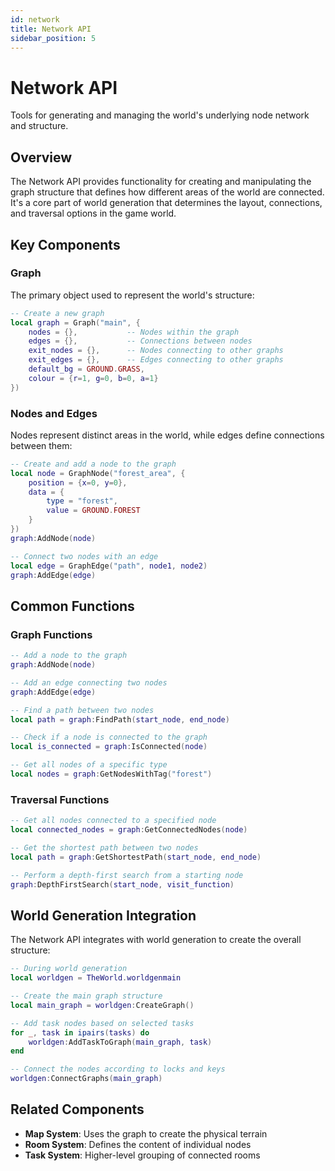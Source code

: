 ```yaml
---
id: network
title: Network API
sidebar_position: 5
---
```


# Network API

Tools for generating and managing the world's underlying node network and structure.

## Overview

The Network API provides functionality for creating and manipulating the graph structure that defines how different areas of the world are connected. It's a core part of world generation that determines the layout, connections, and traversal options in the game world.

## Key Components

### Graph

The primary object used to represent the world's structure:

```lua
-- Create a new graph
local graph = Graph("main", {
    nodes = {},           -- Nodes within the graph
    edges = {},           -- Connections between nodes
    exit_nodes = {},      -- Nodes connecting to other graphs
    exit_edges = {},      -- Edges connecting to other graphs
    default_bg = GROUND.GRASS,
    colour = {r=1, g=0, b=0, a=1}
})
```

### Nodes and Edges

Nodes represent distinct areas in the world, while edges define connections between them:

```lua
-- Create and add a node to the graph
local node = GraphNode("forest_area", {
    position = {x=0, y=0},
    data = {
        type = "forest",
        value = GROUND.FOREST
    }
})
graph:AddNode(node)

-- Connect two nodes with an edge
local edge = GraphEdge("path", node1, node2)
graph:AddEdge(edge)
```

## Common Functions

### Graph Functions

```lua
-- Add a node to the graph
graph:AddNode(node)

-- Add an edge connecting two nodes
graph:AddEdge(edge)

-- Find a path between two nodes
local path = graph:FindPath(start_node, end_node)

-- Check if a node is connected to the graph
local is_connected = graph:IsConnected(node)

-- Get all nodes of a specific type
local nodes = graph:GetNodesWithTag("forest")
```

### Traversal Functions

```lua
-- Get all nodes connected to a specified node
local connected_nodes = graph:GetConnectedNodes(node)

-- Get the shortest path between two nodes
local path = graph:GetShortestPath(start_node, end_node)

-- Perform a depth-first search from a starting node
graph:DepthFirstSearch(start_node, visit_function)
```

## World Generation Integration

The Network API integrates with world generation to create the overall structure:

```lua
-- During world generation
local worldgen = TheWorld.worldgenmain

-- Create the main graph structure
local main_graph = worldgen:CreateGraph()

-- Add task nodes based on selected tasks
for _, task in ipairs(tasks) do
    worldgen:AddTaskToGraph(main_graph, task)
end

-- Connect the nodes according to locks and keys
worldgen:ConnectGraphs(main_graph)
```

## Related Components

- **Map System**: Uses the graph to create the physical terrain
- **Room System**: Defines the content of individual nodes
- **Task System**: Higher-level grouping of connected rooms 